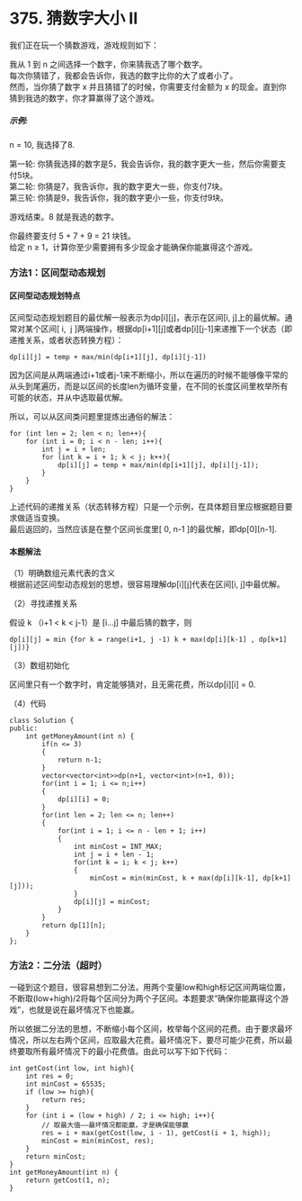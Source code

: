 # 375. 猜数字大小 II

我们正在玩一个猜数游戏，游戏规则如下：  
  
我从 1 到 n 之间选择一个数字，你来猜我选了哪个数字。  
每次你猜错了，我都会告诉你，我选的数字比你的大了或者小了。  
然而，当你猜了数字 x 并且猜错了的时候，你需要支付金额为 x 的现金。直到你猜到我选的数字，你才算赢得了这个游戏。  

##### 示例:  
  
n = 10, 我选择了8.  
  
第一轮: 你猜我选择的数字是5，我会告诉你，我的数字更大一些，然后你需要支付5块。  
第二轮: 你猜是7，我告诉你，我的数字更大一些，你支付7块。  
第三轮: 你猜是9，我告诉你，我的数字更小一些，你支付9块。  

游戏结束。8 就是我选的数字。  
  
你最终要支付 5 + 7 + 9 = 21 块钱。  
给定 n ≥ 1，计算你至少需要拥有多少现金才能确保你能赢得这个游戏。  

### 方法1：区间型动态规划

#### 区间型动态规划特点
区间型动态规划题目的最优解一般表示为dp[i][j]，表示在区间[i, j]上的最优解。通常对某个区间[ i,  j ]两端操作，根据dp[i+1][j]或者dp[i][j-1]来递推下一个状态（即递推关系，或者状态转换方程）：
```
dp[i][j] = temp + max/min(dp[i+1][j], dp[i][j-1])
```
因为区间是从两端通过i+1或者j-1来不断缩小，所以在遍历的时候不能够像平常的从头到尾遍历，而是以区间的长度len为循环变量，在不同的长度区间里枚举所有可能的状态，并从中选取最优解。  

所以，可以从区间类问题里提炼出通俗的解法：
```
for (int len = 2; len < n; len++){
	for (int i = 0; i < n - len; i++){
		int j = i + len;
		for (int k = i + 1; k < j; k++){
			dp[i][j] = temp + max/min(dp[i+1][j], dp[i][j-1]);
		}
	}
}
```
上述代码的递推关系（状态转移方程）只是一个示例，在具体题目里应根据题目要求做适当变换。  
最后返回的，当然应该是在整个区间长度里[ 0, n-1 ]的最优解，即dp[0][n-1].

#### 本题解法
（1）明确数组元素代表的含义  
根据前述区间型动态规划的思想，很容易理解dp[i][j]代表在区间[i, j]中最优解。

（2）寻找递推关系  

假设 k （i+1 < k < j-1）是 [i...j] 中最后猜的数字，则
```
dp[i][j] = min {for k = range(i+1, j -1) k + max(dp[i][k-1] , dp[k+1][j])}
```
（3）数组初始化

区间里只有一个数字时，肯定能够猜对，且无需花费，所以dp[i][i] = 0.

（4）代码
```
class Solution {
public:
    int getMoneyAmount(int n) {
        if(n <= 3)
        {
            return n-1;
        }
        vector<vector<int>>dp(n+1, vector<int>(n+1, 0));
        for(int i = 1; i <= n;i++)
        {
            dp[i][i] = 0;
        }
        for(int len = 2; len <= n; len++)
        {
            for(int i = 1; i <= n - len + 1; i++)
            {
                int minCost = INT_MAX;
                int j = i + len - 1;
                for(int k = i; k < j; k++)
                {
                    minCost = min(minCost, k + max(dp[i][k-1], dp[k+1][j]));
                }
                dp[i][j] = minCost;
            }
        }
        return dp[1][n];
    }
};
```

### 方法2：二分法（超时）
一碰到这个题目，很容易想到二分法，用两个变量low和high标记区间两端位置，不断取(low+high)/2将每个区间分为两个子区间。本题要求“确保你能赢得这个游戏”，也就是说在最坏情况下也能赢。

所以依据二分法的思想，不断缩小每个区间，枚举每个区间的花费。由于要求最坏情况，所以左右两个区间，应取最大花费。最坏情况下，要尽可能少花费，所以最终要取所有最坏情况下的最小花费值。由此可以写下如下代码：
```
int getCost(int low, int high){
	int res = 0;
	int minCost = 65535;
	if (low >= high){
		return res;
	}
	for (int i = (low + high) / 2; i <= high; i++){
		// 取最大值——最坏情况都能赢，才是确保能够赢
		res = i + max(getCost(low, i - 1), getCost(i + 1, high));
		minCost = min(minCost, res);
	}
	return minCost;
}
int getMoneyAmount(int n) {
	return getCost(1, n);
}
```